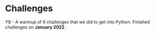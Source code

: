 # Challenges
Y8 - A warmup of 6 challenges that we did to get into Python. Finished challenges on <b> January 2022 </b>.
